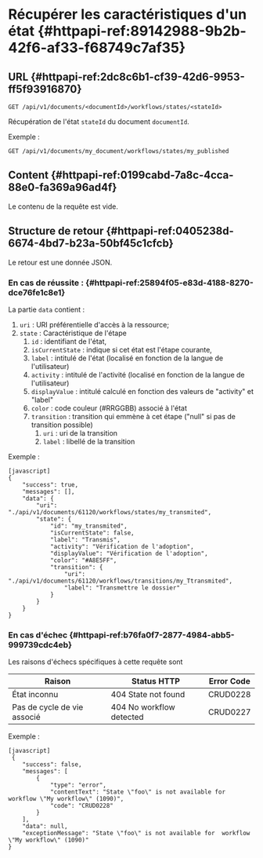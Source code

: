 # Récupérer les caractéristiques d'un état {#httpapi-ref:89142988-9b2b-42f6-af33-f68749c7af35}
## URL   {#httpapi-ref:2dc8c6b1-cf39-42d6-9953-ff5f93916870}

    GET /api/v1/documents/<documentId>/workflows/states/<stateId>

Récupération de l'état `stateId` du document `documentId`.

Exemple :

    GET /api/v1/documents/my_document/workflows/states/my_published


## Content   {#httpapi-ref:0199cabd-7a8c-4cca-88e0-fa369a96ad4f}

Le contenu de la requête est vide.

## Structure de retour   {#httpapi-ref:0405238d-6674-4bd7-b23a-50bf45c1cfcb}

Le retour est une donnée JSON.

### En cas de réussite :   {#httpapi-ref:25894f05-e83d-4188-8270-dce76fe1c8e1}

La partie `data` contient :

1.  `uri` : URI préférentielle d'accès à la ressource;
1.  `state` : Caractéristique de l'étape
    1.  `id` : identifiant de l'état,
    1.  `isCurrentState` : indique si cet état est l'étape courante,
    1.  `label` : intitulé de l'état (localisé en fonction de la langue de l'utilisateur) 
    1.  `activity` : intitulé de l'activité (localisé en fonction de la langue de l'utilisateur) 
    1.  `displayValue` : intitulé calculé en fonction des valeurs de "activity" et "label"
    1.  `color` : code couleur (#RRGGBB) associé à l'état
    1.  `transition` : transition qui emmène à cet étape ("null" si pas de transition possible)
        1.  `uri` : uri de la transition
        1.  `label` : libellé de la transition

Exemple :

    [javascript]
    {
        "success": true,
        "messages": [],
        "data": {
            "uri": "./api/v1/documents/61120/workflows/states/my_transmited",
            "state": {
                "id": "my_transmited",
                "isCurrentState": false,
                "label": "Transmis",
                "activity": "Vérification de l'adoption",
                "displayValue": "Vérification de l'adoption",
                "color": "#A8E5FF",
                "transition": {
                    "uri": "./api/v1/documents/61120/workflows/transitions/my_Ttransmited",
                    "label": "Transmettre le dossier"
                }
            }
        }
    }


### En cas d'échec   {#httpapi-ref:b76fa0f7-2877-4984-abb5-999739cdc4eb}

Les raisons d'échecs spécifiques à cette requête sont 


|            Raison           |       Status HTTP        | Error Code |
| --------------------------- | ------------------------ | ---------- |
| État inconnu                | 404 State not found      | CRUD0228   |
| Pas de cycle de vie associé | 404 No workflow detected | CRUD0227   |

Exemple : 


    [javascript]
     {
        "success": false,
        "messages": [
            {
                "type": "error",
                "contentText": "State \"foo\" is not available for  workflow \"My workflow\" (1090)",
                "code": "CRUD0228"
            }
        ],
        "data": null,
        "exceptionMessage": "State \"foo\" is not available for  workflow \"My workflow\" (1090)"
    }

